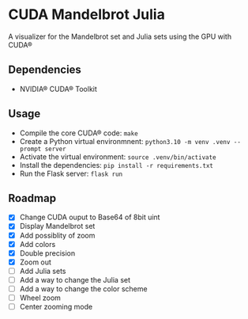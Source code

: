 # CUDA Mandelbrot Julia

A visualizer for the Mandelbrot set and Julia sets using the GPU with CUDA®

## Dependencies

- NVIDIA® CUDA® Toolkit

## Usage

- Compile the core CUDA® code: `make`
- Create a Python virtual environmnent: `python3.10 -m venv .venv --prompt server`
- Activate the virtual environment: `source .venv/bin/activate`
- Install the dependencies: `pip install -r requirements.txt`
- Run the Flask server: `flask run`

## Roadmap

- [x] Change CUDA ouput to Base64 of 8bit uint
- [x] Display Mandelbrot set
- [x] Add possiblity of zoom
- [x] Add colors
- [x] Double precision
- [x] Zoom out
- [ ] Add Julia sets
- [ ] Add a way to change the Julia set
- [ ] Add a way to change the color scheme
- [ ] Wheel zoom
- [ ] Center zooming mode
